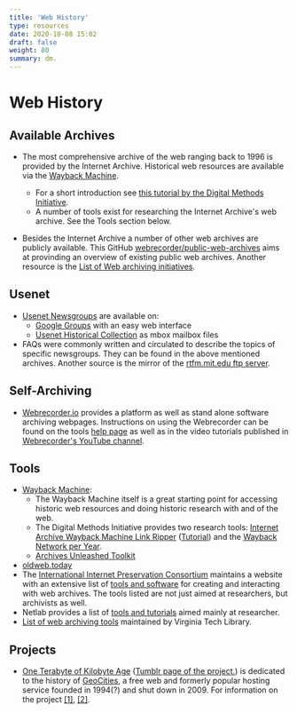 ```yaml
---
title: 'Web History'
type: resources
date: 2020-10-08 15:02
draft: false
weight: 80
summary: dm.
---
```


# Web History

## Available Archives
- The most comprehensive archive of the web ranging back to 1996 is provided by the Internet Archive. Historical web resources are available via the [Wayback Machine](https://archive.org/web/).
	
	- For a short introduction see [this tutorial by the Digital Methods Initiative](https://www.youtube.com/watch?v=mShvg718JN8). 
	- A number of tools exist for researching the Internet Archive's web archive. See the Tools section below.
	

- Besides the Internet Archive a number of other web archives are publicly available. This GitHub [webrecorder/public-web-archives](https://github.com/webrecorder/public-web-archives) aims at provinding an overview of existing public web archives. Another resource is the [List of Web archiving initiatives](https://en.wikipedia.org/wiki/List_of_Web_archiving_initiatives).


## Usenet
- [Usenet Newsgroups](https://en.wikipedia.org/wiki/Usenet) are available on: 
	- [Google Groups](https://groups.google.com/) with an easy web interface
	- [Usenet Historical Collection](https://archive.org/details/usenethistorical) as mbox mailbox files
- FAQs were commonly written and circulated to describe the topics of specific newsgroups. They can be found in the above mentioned archives. Another source is the mirror of the [rtfm.mit.edu ftp server](http://cdimage.debian.org/mirror/archive/ftp.sunet.se/pub/usenet/rtfm.mit.edu/).


## Self-Archiving
- [Webrecorder.io](https://webrecorder.io/) provides a platform as well as stand alone software archiving webpages. Instructions on using the Webrecorder can be found on the tools [help page](https://guide.webrecorder.io/) as well as in the video tutorials published in [Webrecorder's YouTube channel](https://www.youtube.com/channel/UC6FvYcMnfuBYg2_u7HrNDow).


## Tools
- [Wayback Machine](https://archive.org/web/):
	- The Wayback Machine itself is a great starting point for accessing historic web resources and doing historic research with and of the web. 
	- The Digital Methods Initiative provides two research tools: [Internet Archive Wayback Machine Link Ripper](https://tools.digitalmethods.net/beta/internetArchiveWaybackMachineLinkRipper/) ([Tutorial](https://www.youtube.com/watch?v=DVa2TBhp4a4)) and the [Wayback Network per Year](https://tools.digitalmethods.net/beta/waybackNetworkPerYear/). 
	- [Archives Unleashed Toolkit](https://archivesunleashed.org/)
- [oldweb.today](http://oldweb.today/)
- The [International Internet Preservation Consortium](http://netpreserve.org/) maintains a website with an extensive list of [tools and software](http://netpreserve.org/web-archiving/tools-and-software/) for creating and interacting with web archives. The tools listed are not just aimed at researchers, but archivists as well.
- Netlab provides a list of [tools and tutorials](https://www.netlab.dk/services/tools-and-tutorials/) aimed mainly at researcher.
- [List of web archiving tools](https://guides.lib.vt.edu/webarchiving/tools) maintained by Virginia Tech Library.


## Projects
- [One Terabyte of Kilobyte Age](https://blog.geocities.institute/) ([Tumblr page of the project.](https://oneterabyteofkilobyteage.tumblr.com/)) is dedicated to the history of [GeoCities](https://en.wikipedia.org/wiki/Yahoo!_GeoCities), a free web and formerly popular hosting service founded in 1994(?) and shut down in 2009. For information on the project [[1]](https://blog.geocities.institute/about), [[2]](https://anthology.rhizome.org/one-terabyte-of-kilobyte-age).


